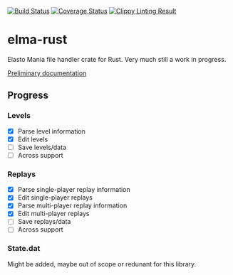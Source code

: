 [![Build Status](https://travis-ci.org/hexjelly/elma-rust.svg?branch=master)](https://travis-ci.org/hexjelly/elma-rust) [![Coverage Status](https://coveralls.io/repos/github/hexjelly/elma-rust/badge.svg?branch=master)](https://coveralls.io/github/hexjelly/elma-rust?branch=master) [![Clippy Linting Result](https://clippy.bashy.io/github/hexjelly/elma-rust/master/badge.svg)](https://clippy.bashy.io/github/hexjelly/elma-rust/master/log)

# elma-rust

Elasto Mania file handler crate for Rust. Very much still a work in progress.

[Preliminary documentation](http://hexjelly.github.io/elma-rust/elma/)

## Progress

### Levels

-   [x] Parse level information
-   [x] Edit levels
-   [ ] Save levels/data
-   [ ] Across support

### Replays

-   [x] Parse single-player replay information
-   [x] Edit single-player replays
-   [x] Parse multi-player replay information
-   [x] Edit multi-player replays
-   [ ] Save replays/data
-   [ ] Across support

### State.dat

Might be added, maybe out of scope or redunant for this library.
